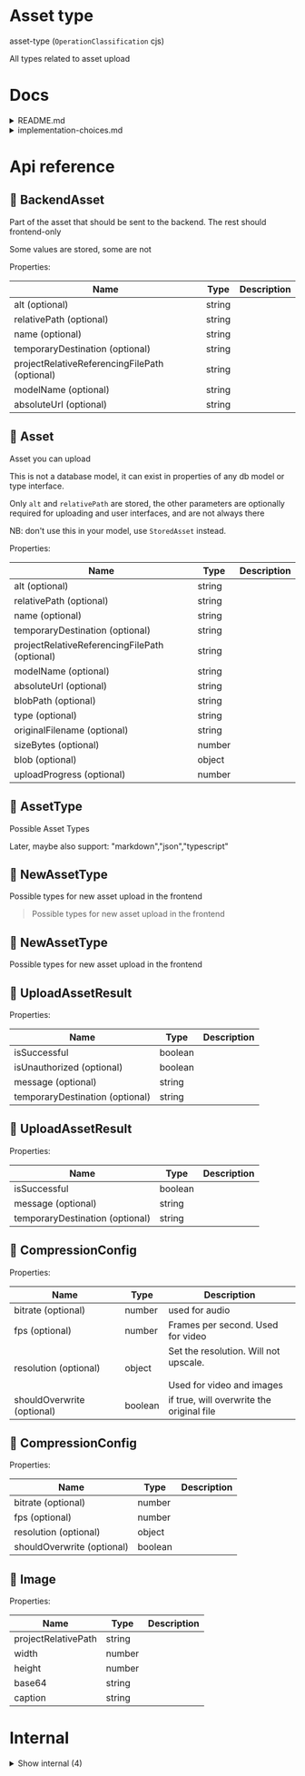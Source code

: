 # Asset type

asset-type (`OperationClassification` cjs)

All types related to asset upload




# Docs

<details><summary>README.md</summary>
    
  Support different UX's for file uploading

- Audio recording (to mp3)
- Camera (to png)
- Video recording (to mp4)
- Audio upload in multiple formats (with conversion to mp3)
- Image upload in multiple formats (with conversion to png)
- File upload of any other file for download (pdf, docx, xlsx, csv, etc.)
- An alt text should always be able to be provided.
- A thumbnail should always be generated and stored in the same place.
- Uploading multiple files at once should be possible
- Choosing an already existing media from within King OS

Nice to have:

- Files can upload while the form is still loading, so this should be a separate endpoint
- Form should invalidate if the upload is still in progress
- Upload can be canceled or deleted after upload


### CDN

A connected CDN would be nice as well to save bandwidth and increase performance.


### Cleanup

A cleanup strategy would be great. If a model is deleted, all referenced assets should also be deleted if they are not referenced anymore. Also, when saving a `md`-file the assets that aren't referenced anymore should be removed (or moved to the global `/assets` folder). This way it is kept clean.


### conclusion

All in all, this would be a feasible way to store stuff on any SaaS product. It is quite interconnected to other things like `fs-orm`, but this is a nice Micro-SaaS in itself!

  </details>

<details><summary>implementation-choices.md</summary>
    
  # Model or no model for asset?

If we are going to work with a model, it will be hard to see what the asset is straight from the JSON since it just refers to the id. Also, the Assets are probably not going to be used anywhere else, except for in the media selector itself maybe, to find previous assets.

That is a problem however, because it will be extremely heavy and custom to search every db model for assets in there. But we need to do it anyway because if you add an asset without any ui, just by copying markdown, for example, because that will not be created in the asset model.

Hmmmm.... It's probably much easier attach it to hte model. Only objection would be performance. Let's try it first. Another good reason to attach it to the model directly is that you don't have any problems when accessing assets. it's completely authorized because the model you are accessing is authorized. You cannot access assets for models that you don't have access to.

Allright.... let's try without model.


### Implementation for progress for uploading

After some research, I came to the conclusion it's great to have upload progress for file upload.

Fetch has been trying to support ReadableStream, but it seems that it's not completely adopted yet, and also may never happen completely: https://github.com/whatwg/fetch/issues/1438

There are other ways though to show progress. It can be done with `axios`, but that would create a new dependency. As you can see here: https://stackoverflow.com/a/69400632, it seems that maybe the old fashioned and broadly supported `XMLHttpRequest` can easily do this. So why try to use any libraries or new stuff? Not needed....

  </details>

# Api reference

## 🔹 BackendAsset

Part of the asset that should be sent to the backend. The rest should frontend-only

Some values are stored, some are not





Properties: 

 | Name | Type | Description |
|---|---|---|
| alt (optional) | string |  |
| relativePath (optional) | string |  |
| name (optional) | string |  |
| temporaryDestination (optional) | string |  |
| projectRelativeReferencingFilePath (optional) | string |  |
| modelName (optional) | string |  |
| absoluteUrl (optional) | string |  |



## 🔹 Asset

Asset you can upload

This is not a database model, it can exist in properties of any db model or type interface.

Only `alt` and `relativePath` are stored, the other parameters are optionally required for uploading and user interfaces, and are not always there

NB: don't use this in your model, use `StoredAsset` instead.





Properties: 

 | Name | Type | Description |
|---|---|---|
| alt (optional) | string |  |
| relativePath (optional) | string |  |
| name (optional) | string |  |
| temporaryDestination (optional) | string |  |
| projectRelativeReferencingFilePath (optional) | string |  |
| modelName (optional) | string |  |
| absoluteUrl (optional) | string |  |
| blobPath (optional) | string |  |
| type (optional) | string |  |
| originalFilename (optional) | string |  |
| sizeBytes (optional) | number |  |
| blob (optional) | object |  |
| uploadProgress (optional) | number |  |



## 🔹 AssetType

Possible Asset Types

Later, maybe also support:
"markdown","json","typescript"








## 🔹 NewAssetType

Possible types for new asset upload in the frontend



> Possible types for new asset upload in the frontend




## 🔹 NewAssetType

Possible types for new asset upload in the frontend








## 🔹 UploadAssetResult

Properties: 

 | Name | Type | Description |
|---|---|---|
| isSuccessful  | boolean |  |
| isUnauthorized (optional) | boolean |  |
| message (optional) | string |  |
| temporaryDestination (optional) | string |  |



## 🔹 UploadAssetResult

Properties: 

 | Name | Type | Description |
|---|---|---|
| isSuccessful  | boolean |  |
| message (optional) | string |  |
| temporaryDestination (optional) | string |  |



## 🔹 CompressionConfig

Properties: 

 | Name | Type | Description |
|---|---|---|
| bitrate (optional) | number | used for audio |
| fps (optional) | number | Frames per second. Used for video |
| resolution (optional) | object | Set the resolution. Will not upscale.<br /><br />Used for video and images |
| shouldOverwrite (optional) | boolean | if true, will overwrite the original file |



## 🔹 CompressionConfig

Properties: 

 | Name | Type | Description |
|---|---|---|
| bitrate (optional) | number |  |
| fps (optional) | number |  |
| resolution (optional) | object |  |
| shouldOverwrite (optional) | boolean |  |



## 🔹 Image

Properties: 

 | Name | Type | Description |
|---|---|---|
| projectRelativePath  | string |  |
| width  | number |  |
| height  | number |  |
| base64  | string |  |
| caption  | string |  |


# Internal

<details><summary>Show internal (4)</summary>
    
  # 🔹 CompressionOption

CompressionOption should be able to be applied on the model parameter through frontmatter

- default (default option): Default King OS wide compression. User can make customize it within a sensible limit
- none: no compression applied by default (user can optionally compress it)
- high: compressed bigtime by default (user cannot make it be compressed less)
- low: compressed just a little (user cannot make it be compressed less, but can optionally compress it more)



> CompressionOption should be able to be applied on the model parameter through frontmatter<br /><br />- default (default option): Default King OS wide compression. User can make customize it within a sensible limit<br />- none: no compression applied by default (user can optionally compress it)<br />- high: compressed bigtime by default (user cannot make it be compressed less)<br />- low: compressed just a little (user cannot make it be compressed less, but can optionally compress it more)




## 🔹 CompressionOption

CompressionOption should be able to be applied on the model parameter through frontmatter

- default (default option): Default OS wide compression. User can make customize it within a logical limit
- none: no compression applied by default (user can optionally compress it)
- high: compressed bigtime by default (user cannot make it be compressed less)
- low: compressed just a little (user cannot make it be compressed less, but can optionally compress it more)








## 🔹 UploadAssetBody

NB: other things like alt, final destination etc, should not be sent with the upload, but instead with the function



> NB: other things like alt, final destination etc, should not be sent with the upload, but instead with the function

Properties: 

 | Name | Type | Description |
|---|---|---|
| authToken (optional) | string |  |



## 🔹 UploadAssetBody

NB: other things like alt, final destination etc, should not be sent with the upload, but instead with the function





Properties: 

 | Name | Type | Description |
|---|---|---|
| authToken (optional) | string |  |

  </details>

